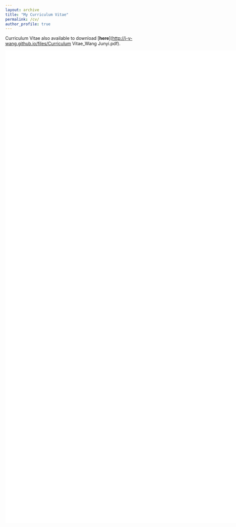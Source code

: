 ```yaml
---
layout: archive
title: "My Curriculum Vitae"
permalink: /cv/
author_profile: true
---
```


Curriculum Vitae also available to download [<b>here</b>](http://j-y-wang.github.io/files/Curriculum Vitae_Wang Junyi.pdf).

<embed width="3000" height="1500" src="/files/Curriculum Vitae_Wang Junyi.pdf"> 